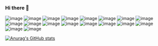 ### Hi there 👋

<!--
**daniccast/daniccast** is a ✨ _special_ ✨ repository because its `README.md` (this file) appears on your GitHub profile.

Here are some ideas to get you started:

- 🔭 I’m currently working on ...
- 🌱 I’m currently learning ...
- 👯 I’m looking to collaborate on ...
- 🤔 I’m looking for help with ...
- 💬 Ask me about ...
- 📫 How to reach me: ...
- 😄 Pronouns: ...
- ⚡ Fun fact: ...
-->
![image]({https://img.shields.io/badge/Amazon_AWS-FF9900?style=for-the-badge&logo=amazonaws&logoColor=white})
![image]({https://img.shields.io/badge/MySQL-005C84?style=for-the-badge&logo=mysql&logoColor=white})
![image]({https://img.shields.io/badge/Oracle-F80000?style=for-the-badge&logo=Oracle&logoColor=white})
![image]({https://img.shields.io/badge/Docker-2CA5E0?style=for-the-badge&logo=docker&logoColor=white})
![image]({https://img.shields.io/badge/kubernetes-326ce5.svg?&style=for-the-badge&logo=kubernetes&logoColor=white})
![image]({https://img.shields.io/badge/Node.js-339933?style=for-the-badge&logo=nodedotjs&logoColor=white})
![image]({https://img.shields.io/badge/Visual_Studio_Code-0078D4?style=for-the-badge&logo=visual%20studio%20code&logoColor=white})
![image]({https://img.shields.io/badge/C-00599C?style=for-the-badge&logo=c&logoColor=white})
![image]({https://img.shields.io/badge/CSS3-1572B6?style=for-the-badge&logo=css3&logoColor=white})
![image]({https://img.shields.io/badge/JavaScript-323330?style=for-the-badge&logo=javascript&logoColor=F7DF1E})
![image]({https://img.shields.io/badge/json-5E5C5C?style=for-the-badge&logo=json&logoColor=white})
![image]({https://img.shields.io/badge/LaTeX-47A141?style=for-the-badge&logo=LaTeX&logoColor=white})
![image]({https://img.shields.io/badge/Python-FFD43B?style=for-the-badge&logo=python&logoColor=blue})
![image]({https://img.shields.io/badge/Trello-0052CC?style=for-the-badge&logo=trello&logoColor=white})
![image]({https://img.shields.io/badge/Linux-FCC624?style=for-the-badge&logo=linux&logoColor=black})
![image]({https://img.shields.io/badge/GitHub-100000?style=for-the-badge&logo=github&logoColor=white})
![image]({https://img.shields.io/badge/GIT-E44C30?style=for-the-badge&logo=git&logoColor=white})
![image]({https://img.shields.io/badge/Jenkins-D24939?style=for-the-badge&logo=Jenkins&logoColor=white})

[![Anurag's GitHub stats](https://github-readme-stats.vercel.app/api?username=daniccast)](https://github.com/anuraghazra/github-readme-stats)

